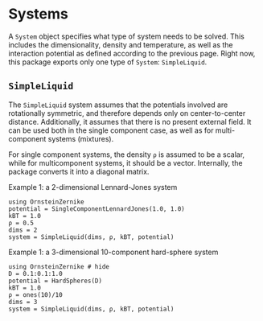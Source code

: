 # Systems

A `System` object specifies what type of system needs to be solved. This includes the dimensionality, density and temperature, as well as the interaction potential as defined according to the previous page. Right now, this package exports only one type of `System`: `SimpleLiquid`. 

## `SimpleLiquid`

The `SimpleLiquid` system assumes that the potentials involved are rotationally symmetric, and therefore depends only on center-to-center distance. Additionally, it assumes that there is no present external field. It can be used both in the single component case, as well as for multi-component systems (mixtures).

For single component systems, the density `ρ` is assumed to be a scalar, while for multicomponent systems, it should be a vector. Internally, the package converts it into a diagonal matrix.

Example 1: a 2-dimensional Lennard-Jones system

```@example 1
using OrnsteinZernike 
potential = SingleComponentLennardJones(1.0, 1.0)
kBT = 1.0
ρ = 0.5
dims = 2
system = SimpleLiquid(dims, ρ, kBT, potential)
```

Example 1: a 3-dimensional 10-component hard-sphere system

```@example 1
using OrnsteinZernike # hide 
D = 0.1:0.1:1.0
potential = HardSpheres(D)
kBT = 1.0
ρ = ones(10)/10
dims = 3
system = SimpleLiquid(dims, ρ, kBT, potential)
```
